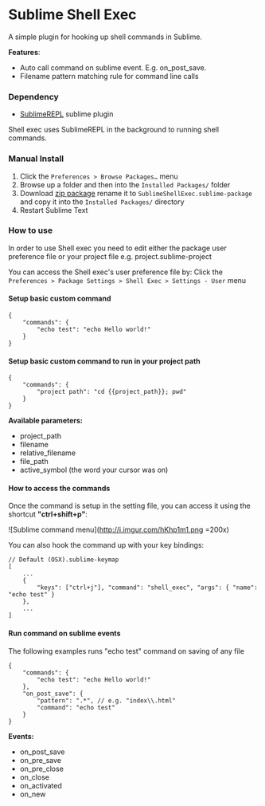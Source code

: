 # Sublime Shell Exec

A simple plugin for hooking up shell commands in Sublime.

__Features__:
- Auto call command on sublime event. E.g. on_post_save.
- Filename pattern matching rule for command line calls


### Dependency
- [SublimeREPL](https://github.com/wuub/SublimeREPL) sublime plugin

Shell exec uses SublimeREPL in the background to running shell commands.


### Manual Install

1. Click the `Preferences > Browse Packages…` menu
2. Browse up a folder and then into the `Installed Packages/` folder
3. Download [zip package](https://github.com/creativej/SublimeShellExec/archive/master.zip) rename it to `SublimeShellExec.sublime-package` and copy it into the `Installed Packages/` directory
4. Restart Sublime Text

### How to use
In order to use Shell exec you need to edit either the package user preference file or your project file e.g. project.sublime-project

You can access the Shell exec's user preference file by:
Click the `Preferences > Package Settings > Shell Exec > Settings - User` menu


#### Setup basic custom command
```
{
    "commands": {
        "echo test": "echo Hello world!"
    }
}
```


#### Setup basic custom command to run in your project path
```
{
    "commands": {
        "project path": "cd {{project_path}}; pwd"
    }
}
```


__Available parameters:__
- project_path
- filename
- relative_filename
- file_path
- active_symbol (the word your cursor was on)


#### How to access the commands
Once the command is setup in the setting file, you can access it using the shortcut __"ctrl+shift+p"__:

![Sublime command menu](http://i.imgur.com/hKhp1m1.png =200x)



You can also hook the command up with your key bindings:
```
// Default (OSX).sublime-keymap
[
    ...
    {
        "keys": ["ctrl+j"], "command": "shell_exec", "args": { "name": "echo test" }
    },
    ...
]
```




#### Run command on sublime events
The following examples runs "echo test" command on saving of any file

```
{
    "commands": {
        "echo test": "echo Hello world!"
    },
    "on_post_save": {
        "pattern": ".*", // e.g. "index\\.html"
        "command": "echo test"
    }
}
```

__Events:__
- on_post_save
- on_pre_save
- on_pre_close
- on_close
- on_activated
- on_new
